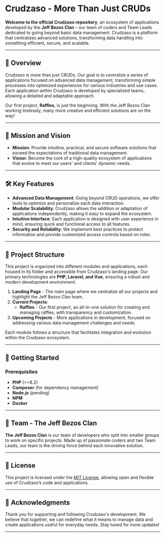 # Crudzaso - More Than Just CRUDs

**Welcome to the official Crudzaso repository**, an ecosystem of applications developed by the **Jeff Bezos Clan** – our team of coders and Team Leads dedicated to going beyond basic data management. Crudzaso is a platform that centralizes advanced solutions, transforming data handling into something efficient, secure, and scalable.

---

## 📖 Overview

Crudzaso is more than just CRUDs. Our goal is to centralize a series of applications focused on advanced data management, transforming simple processes into optimized experiences for various industries and use cases. Each application within Crudzaso is developed by specialized teams, allowing a detailed and adaptable approach.

Our first project, **Raffles**, is just the beginning. With the Jeff Bezos Clan working tirelessly, many more creative and efficient solutions are on the way!

---

## 🎯 Mission and Vision

- **Mission**: Provide intuitive, practical, and secure software solutions that exceed the expectations of traditional data management.
- **Vision**: Become the core of a high-quality ecosystem of applications that evolve to meet our users' and clients' dynamic needs.

---

## 🛠️ Key Features

- **Advanced Data Management**: Going beyond CRUD operations, we offer tools to optimize and personalize each data interaction.
- **Modular Scalability**: Crudzaso allows the addition or adaptation of applications independently, making it easy to expand the ecosystem.
- **Intuitive Interface**: Each application is designed with user experience in mind, ensuring quick and functional access to all features.
- **Security and Reliability**: We implement best practices to protect information and provide customized access controls based on roles.

---

## 📂 Project Structure

This project is organized into different modules and applications, each housed in its folder and accessible from Crudzaso's landing page. Our primary technologies are **PHP, Laravel, and Vue**, ensuring a robust and modern development environment.

1. **Landing Page** - The main page where we centralize all our projects and highlight the Jeff Bezos Clan team.
2. **Current Projects**:
   - **Raffles** - Our first project, an all-in-one solution for creating and managing raffles, with transparency and customization.
3. **Upcoming Projects** - More applications in development, focused on addressing various data management challenges and needs.

Each module follows a structure that facilitates integration and evolution within the Crudzaso ecosystem.

---

## 🚀 Getting Started

### Prerequisites

- **PHP** (>=8.2)
- **Composer** (for dependency management)
- **Node.js** (pending)
- **NPM**
- **Docker**

---

## 👥 Team - The Jeff Bezos Clan

**The Jeff Bezos Clan** is our team of developers who split into smaller groups to work on specific projects. Made up of passionate coders and two Team Leads, our team is the driving force behind each innovative solution.

---

## 📄 License

This project is licensed under the [MIT License](LICENSE), allowing open and flexible use of Crudzaso’s code and applications.

---

## 🎉 Acknowledgments

Thank you for supporting and following Crudzaso's development. We believe that together, we can redefine what it means to manage data and create applications useful for everyday needs. Stay tuned for more updates!

---
